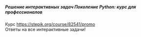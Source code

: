 ##### Решение интерактивных задач Поколение Python: курс для профессионалов
Курс https://stepik.org/course/82541/promo<br>
Ответы на все интерактивные задачи!

